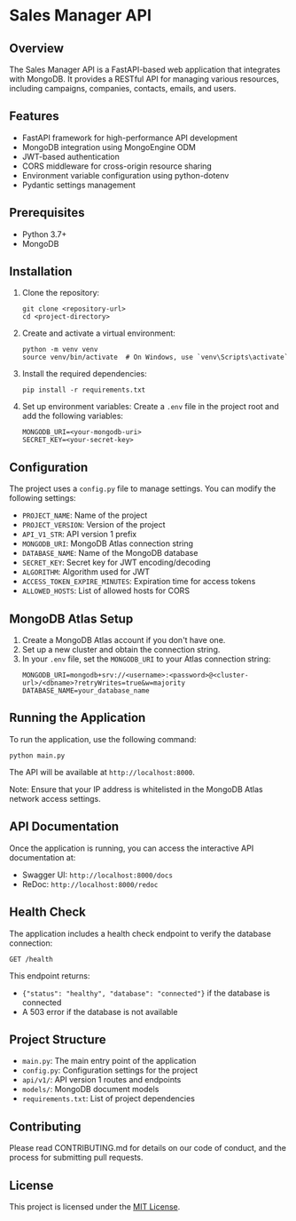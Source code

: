 # Sales Manager API

## Overview
The Sales Manager API is a FastAPI-based web application that integrates with MongoDB. It provides a RESTful API for managing various resources, including campaigns, companies, contacts, emails, and users.

## Features
- FastAPI framework for high-performance API development
- MongoDB integration using MongoEngine ODM
- JWT-based authentication
- CORS middleware for cross-origin resource sharing
- Environment variable configuration using python-dotenv
- Pydantic settings management

## Prerequisites
- Python 3.7+
- MongoDB

## Installation

1. Clone the repository:
   ```
   git clone <repository-url>
   cd <project-directory>
   ```

2. Create and activate a virtual environment:
   ```
   python -m venv venv
   source venv/bin/activate  # On Windows, use `venv\Scripts\activate`
   ```

3. Install the required dependencies:
   ```
   pip install -r requirements.txt
   ```

4. Set up environment variables:
   Create a `.env` file in the project root and add the following variables:
   ```
   MONGODB_URI=<your-mongodb-uri>
   SECRET_KEY=<your-secret-key>
   ```

## Configuration

The project uses a `config.py` file to manage settings. You can modify the following settings:

- `PROJECT_NAME`: Name of the project
- `PROJECT_VERSION`: Version of the project
- `API_V1_STR`: API version 1 prefix
- `MONGODB_URI`: MongoDB Atlas connection string
- `DATABASE_NAME`: Name of the MongoDB database
- `SECRET_KEY`: Secret key for JWT encoding/decoding
- `ALGORITHM`: Algorithm used for JWT
- `ACCESS_TOKEN_EXPIRE_MINUTES`: Expiration time for access tokens
- `ALLOWED_HOSTS`: List of allowed hosts for CORS

## MongoDB Atlas Setup

1. Create a MongoDB Atlas account if you don't have one.
2. Set up a new cluster and obtain the connection string.
3. In your `.env` file, set the `MONGODB_URI` to your Atlas connection string:
   ```
   MONGODB_URI=mongodb+srv://<username>:<password>@<cluster-url>/<dbname>?retryWrites=true&w=majority
   DATABASE_NAME=your_database_name
   ```

## Running the Application

To run the application, use the following command:

```
python main.py
```

The API will be available at `http://localhost:8000`.

Note: Ensure that your IP address is whitelisted in the MongoDB Atlas network access settings.

## API Documentation

Once the application is running, you can access the interactive API documentation at:

- Swagger UI: `http://localhost:8000/docs`
- ReDoc: `http://localhost:8000/redoc`

## Health Check

The application includes a health check endpoint to verify the database connection:

```
GET /health
```

This endpoint returns:
- `{"status": "healthy", "database": "connected"}` if the database is connected
- A 503 error if the database is not available

## Project Structure

- `main.py`: The main entry point of the application
- `config.py`: Configuration settings for the project
- `api/v1/`: API version 1 routes and endpoints
- `models/`: MongoDB document models
- `requirements.txt`: List of project dependencies

## Contributing

Please read CONTRIBUTING.md for details on our code of conduct, and the process for submitting pull requests.

## License

This project is licensed under the [MIT License](LICENSE).
